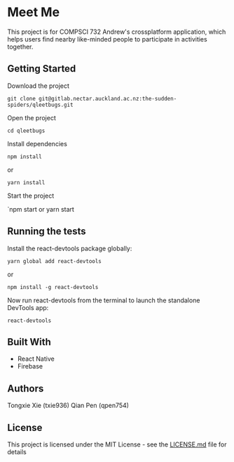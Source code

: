 # Meet Me

This project is for COMPSCI 732 Andrew's crossplatform application, which helps users find nearby like-minded people to participate in activities together.

## Getting Started

Download the project

`git clone git@gitlab.nectar.auckland.ac.nz:the-sudden-spiders/qleetbugs.git`

Open the project

`cd qleetbugs`

Install dependencies

`npm install`

or

`yarn install`

Start the project

`npm start or yarn start


## Running the tests

Install the react-devtools package globally:

`yarn global add react-devtools`

or 

`npm install -g react-devtools`
    
Now run react-devtools from the terminal to launch the standalone DevTools app:

`react-devtools`


## Built With

* React Native
* Firebase


## Authors

Tongxie Xie (txie936)
Qian Pen (qpen754)

## License

This project is licensed under the MIT License - see the [LICENSE.md](LICENSE.md) file for details



